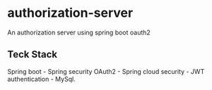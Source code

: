 # authorization-server
An authorization server using spring boot oauth2

## Teck Stack
Spring boot - Spring security OAuth2 - Spring cloud security - JWT authentication - MySql.
